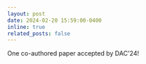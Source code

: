 ```yaml
---
layout: post
date: 2024-02-20 15:59:00-0400
inline: true
related_posts: false
---
```


One co-authored paper accepted by DAC'24!
